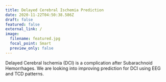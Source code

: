 ```yaml
---
title: Delayed Cerebral Ischemia Prediction
date: 2020-11-22T04:50:38.586Z
draft: false
featured: false
external_link: /
image:
  filename: featured.jpg
  focal_point: Smart
  preview_only: false
---
```

Delayed Cerebral Ischemia (DCI) is a complication after Subarachnoid Hemorrhages. We are looking into improving prediction for DCI using EEG and TCD patterns.
